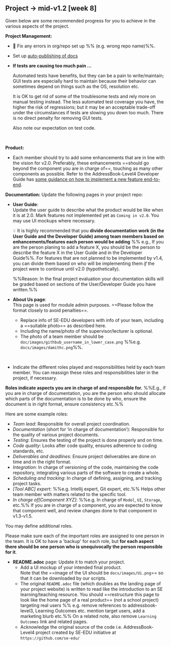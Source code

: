 <div id="title">

## Project → mid-v1.2 [week 8]
</div>
<div id="body">

Given below are some recommended progress for you to achieve in the various aspects of the project.

<div id="product">

**Project Management:**

* :busts_in_silhouette: Fix any errors in org/repo set up %%&nbsp;(e.g. wrong repo name)%%.

* Set up [auto-publishing of docs](https://nus-cs2103-ay1718s2.github.io/addressbook-level4/UsingTravis.html#enabling-auto-publishing-of-documentation)

* **If tests are causing too much pain ...**

  Automated tests have benefits, but they can be a pain to write/maintain; GUI tests are especially hard to maintain because their behavior can sometimes depend on things such as the OS, resolution etc.
  
  It is OK to get rid of some of the troublesome tests and rely more on manual testing instead. The less automated test coverage you have, the higher the risk of regressions; but it may be an acceptable trade-off under the circumstances if tests are slowing you down too much. There is no direct penalty for removing GUI tests.
  
  Also note <trigger trigger="click" for="modal:v12-testingExpectations">our expectation on test code</trigger>. 

<modal title="Admin {{ icon_embedding }} Project Asessement → Expectation on testing" id="modal:v12-testingExpectations">
  <include src="project-testing.md#expectations"/>
</modal>

**Product:**

* Each member should try to add some enhancements that are in line with the vision for v2.0. Preferably, these enhancements ==should go beyond the component you are in charge of==, touching as many other components as possible. Refer to the AddressBook-Level4 Developer Guide has [some guidance on how to implement a new feature end-to-end](https://nus-cs2103-ay1718s2.github.io/addressbook-level4/DeveloperGuide.html#creating-a-new-command-code-remark-code).

</div>
<div id="documentation">

**Documentation:** Update the following pages in your project repo:  

* **User Guide**:  
    Update the user guide to describe what the product would be like when it is at 2.0.  Mark features not implemented yet as `Coming in v2.0`. You may use UI mockups where necessary. 

  <tip-box> 
  
  :bulb: It is highly recommended that you **divide documentation work (in the User Guide and the Developer Guide) among team members based on enhancements/features each person would be adding** %%&nbsp;e.g., If you are the person planing to add a feature X, you should be the person to describe the feature X in the User Guide and in the Developer Guide%%. For features that are not planned to be implemented by v1.4, you can divide them based on who will be implementing them _if_ the project were to continue until v2.0 (hypothetically).
  
  %%Reason: In the final project evaluation your documentation skills will be graded based on sections of the User/Developer Guide you have written.%%
    
  </tip-box>

* **About Us page**:  
  This page is used for module admin purposes. ==Please follow the format closely to avoid penalties==. 
  * Replace info of SE-EDU developers with info of your team, including a ==suitable photo== as described <trigger trigger="click" for="modal:v11-photo">here</trigger>.  
  * Including the name/photo of the supervisor/lecturer is optional. 
  * The photo of a team member should be `doc/images/githbub_username_in_lower_case.png` %%e.g. `docs/images/damithc.png`%%.

<modal large title="Admin {{ icon_embedding }} Choosing a profile photo" id="modal:v11-photo">
  <include src="profilePhoto.md"/>
</modal>

  * Indicate the different roles played and responsibilities held by each team member. You can reassign these roles and responsibilities later in the project, if necessary.  

<div class="indented-twice">

<panel header="More info on _roles and responsibilities_">

  **Roles indicate aspects you are in charge of and responsible for.** %%E.g., if you are in charge of documentation, you are the person who should allocate which parts of the documentation is to be done by who, ensure the document is in right format, ensure consistency etc.%%  
  
  Here are some example roles:

  * _Team lead_: Responsible for overall project coordination.
  * _Documentation_ (short for ‘in charge of documentation’): Responsible for the quality of various project documents.
  * _Testing_: Ensures the testing of the project is done properly and on time.
  * _Code quality_: Looks after code quality, ensures adherence to coding standards, etc.
  * _Deliverables and deadlines_: Ensure project deliverables are done on time and in the right format.
  * _Integration_: In charge of versioning of the code, maintaining the code repository, integrating various parts of the software to create a whole.
  * _Scheduling and tracking_: In charge of defining, assigning, and tracking project tasks.
  * _[Tool ABC] expert_: %%e.g. Intellij expert, Git expert, etc.%% Helps other team member with matters related to the specific tool.
  * _In charge of[Component XYZ]_: %%e.g. In charge of `Model`, `UI`, `Storage`, etc.%% If you are in charge of a component, you are expected to know that component well, and review changes done to that component in v1.3-v1.5.

  You may define additional roles.

  Please make sure each of the important roles are assigned to one person in the team. It is OK to have a 'backup' for each role, but **for each aspect there should be one person who is unequivocally the person responsible for it**.
    
</panel><p/>
</div>

* **README.adoc** page: Update it to match your project. 
  * Add a UI mockup of your intended final product.   
    Note that the ==image of the UI should be `docs/images/Ui.png`== so that it can be downloaded by our scripts.  
  * The original `README.adoc` file (which doubles as the landing page of your project website) is written to read like the introduction to an SE learning/teaching resource. You should ==restructure this page to look like the home page of a real product== (not a school project) targeting real users %%&nbsp;e.g. remove references to addressbook-level3, Learning Outcomes etc. mention target users, add a marketing blurb etc.%% On a related note, also remove `Learning Outcomes` link and related pages.
  * Acknowledge the original source of the code i.e. AddressBook-Level4 project created by SE-EDU initiative at `https://github.com/se-edu/`

</div>

</div>